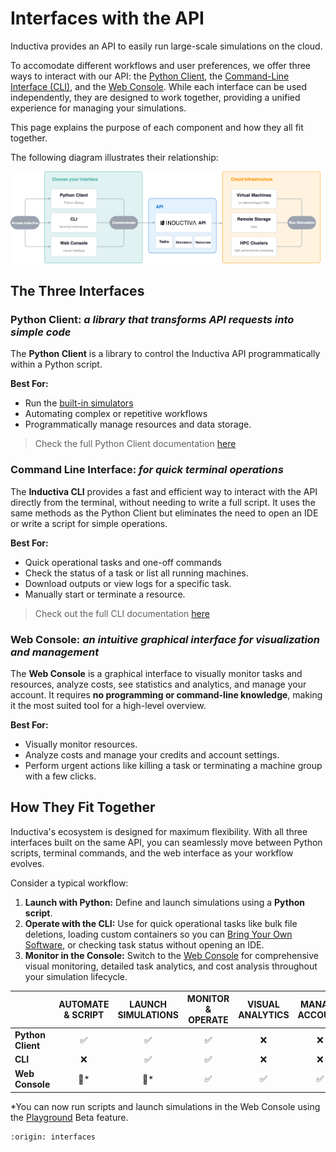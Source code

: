 # Interfaces with the API

Inductiva provides an API to easily run large-scale simulations on the cloud.

To accomodate different workflows and user preferences, we offer three ways to interact with our API: the [Python Client](https://inductiva.ai/guides/api-functions/api/index), the [Command-Line Interface (CLI)](https://inductiva.ai/guides/api-functions/cli/index), and the [Web Console](https://console.inductiva.ai/dashboard). While each interface can be used independently, they are designed to work together, providing a unified experience for managing your simulations.

This page explains the purpose of each component and how they all fit together.

The following diagram illustrates their relationship:

![Building Blocks](../_static/building_blocks.png)

## The Three Interfaces

### Python Client: _a library that transforms API requests into simple code_

The **Python Client** is a library to control the Inductiva API programmatically within a Python script.

**Best For:**
- Run the [built-in simulators](https://inductiva.ai/guides/how-it-works/building-blocks/configuring-simulators)
- Automating complex or repetitive workflows 
- Programmatically manage resources and data storage.


> Check the full Python Client documentation [here](https://inductiva.ai/guides/api-functions/api/index)

### Command Line Interface: _for quick terminal operations_

The **Inductiva CLI** provides a fast and efficient way to interact with the API directly from the terminal, without needing to write a full script. It uses the same methods as the Python Client but eliminates the need to open an IDE or write a script for simple operations.

**Best For:**
- Quick operational tasks and one-off commands
- Check the status of a task or list all running machines.
- Download outputs or view logs for a specific task.
- Manually start or terminate a resource.


> Check out the full CLI documentation [here](https://inductiva.ai/guides/api-functions/cli/index)

### Web Console: _an intuitive graphical interface for visualization and management_

The **Web Console** is a graphical interface to visually monitor tasks and resources, analyze costs, see statistics and analytics, and manage your account. It requires **no programming or command-line knowledge**, making it the most suited tool for a high-level overview.

**Best For:**
- Visually monitor resources.
- Analyze costs and manage your credits and account settings.
- Perform urgent actions like killing a task or terminating a machine group with a few clicks.

## How They Fit Together

Inductiva's ecosystem is designed for maximum flexibility. With all three interfaces built on the same API, you can seamlessly move between Python scripts, terminal commands, and the web interface as your workflow evolves.

Consider a typical workflow:

1.  **Launch with Python:** Define and launch simulations using a **Python script**.
2.  **Operate with the CLI:** Use for quick operational tasks like bulk file deletions, loading custom containers so you can [Bring Your Own Software](https://inductiva.ai/guides/expand/bring-your-own-software/index), or checking task status without opening an IDE.
3.  **Monitor in the Console:** Switch to the [Web Console](https://console.inductiva.ai/dashboard) for comprehensive visual monitoring, detailed task analytics, and cost analysis throughout your simulation lifecycle.



| | AUTOMATE & SCRIPT | LAUNCH SIMULATIONS | MONITOR & OPERATE | VISUAL ANALYTICS | MANAGE ACCOUNT |
| :--- | :---: | :---: | :---: | :---: | :---: |
| **Python Client** | ✅ | ✅ | ✅ | ❌ | ❌ |
| **CLI** | ❌ | ✅ | ✅ | ❌ | ❌ |
| **Web Console** | 🚧* | 🚧* | ✅ | ✅ | ✅ |

*You can now run scripts and launch simulations in the Web Console using the [Playground](https://console.inductiva.ai/editor) Beta feature.


```{banner_small}
:origin: interfaces
```
